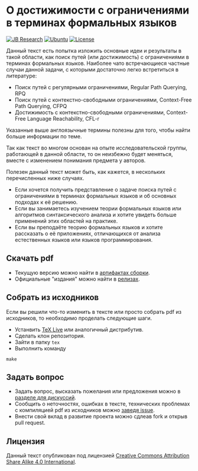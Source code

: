 # О достижимости с ограничениями в терминах формальных языков

[![JB Research](https://jb.gg/badges/research-flat-square.svg)](https://research.jetbrains.org/)
[![Ubuntu](https://github.com/JetBrains-Research/FormalLanguageConstrainedReachability-LectureNotes/actions/workflows/main.yml/badge.svg?branch=main)](https://github.com/JetBrains-Research/FormalLanguageConstrainedReachability-LectureNotes/actions/workflows/main.yml)
[![License](https://img.shields.io/badge/license-CC--BY--SA--4.0-orange)](https://github.com/JetBrains-Research/FormalLanguageConstrainedReachability-LectureNotes/blob/master/LICENSE.txt)

Данный текст есть попытка изложить основные идеи и результаты в такой области, как поиск путей (или достижимость) с ограничениями в терминах формальных языков. Наиболее чато встречающиеся частные случаи данной задачи, с которыми достаточно легко встретиться в литературе:
- Поиск путей с регулярными ограничениями, Regular Path Querying, RPQ
- Поиск путей с контекстно-свободными ограничениями, Context-Free Path Querying, CFPQ
- Достижимость с контекстно-свободными ограничениями, Context-Free Language Reachability, CFL-r

Указанные выше англоязычные термины полезны для того, чтобы найти больше информации по теме.

Так как текст во многом основан на опыте исследовательской группы, работающей в данной области, то он неизбежно будет меняться, вместе с изменением понимания предмета у авторов.

Полезен данный текст может быть, как кажется, в нескольких перечисленных ниже случаях.
- Если хочется получить представление о задаче поиска путей с ограничениями в терминах формальных языков и об основных подходах к её решению.
- Если вы занимаетесь изучением теории формальных языков или алгоритмов синтаксического анализа и хотите увидеть больше применений этих областей на практике.
- Если вы преподаёте теорию формальных языков и хотите рассказать о её приложениях, отличающихся от анализа естественных языков или языков программирования.

## Скачать pdf

* Текущую версию можно найти в [артифактах сборки](https://github.com/JetBrains-Research/FormalLanguageConstrainedReachability-LectureNotes/actions/runs/1004758399).
* Официальные "издания" можно найти в [релизах](https://github.com/JetBrains-Research/FormalLanguageConstrainedReachability-LectureNotes/releases).

## Собрать из исходников

Если вы решили что-то изменить в тексте или просто собрать pdf из исходников, то необходимо проделать следующие шаги.
- Устанвить [TeX Live](https://tug.org/texlive/) или аналогичный дистрибутив.
- Сделать клон репозитория.
- Зайти в папку ```tex```
- Выполнить команду
```
make
```


## Задать вопрос

- Задать вопрос, высказать пожелания или предложения можно в [разделе для дискуссий](https://github.com/JetBrains-Research/FormalLanguageConstrainedReachability-LectureNotes/discussions).
- Сообщить о неточностях, ошибках в тексте, технических проблемах с компиляцией pdf из исходников можно [заведя issue](https://github.com/JetBrains-Research/FormalLanguageConstrainedReachability-LectureNotes/issues).
- Внести свой вклад в развитие проекта можно сдлеав fork и открыв pull request.

## Лицензия

Данный текст опубликован под лицензией [Creative Commons Attribution Share Alike 4.0 International](https://github.com/JetBrains-Research/FormalLanguageConstrainedReachability-LectureNotes/blob/main/LICENSE.txt).
